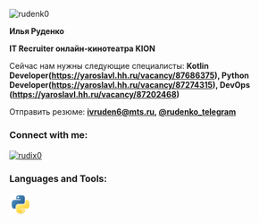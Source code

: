 

<p align="left"> <img src="https://komarev.com/ghpvc/?username=rudenk0&label=Profile%20views&color=0e75b6&style=flat" alt="rudenk0" /> </p>

**Илья Руденко**

**IT Recruiter онлайн-кинотеатра KION**

Сейчас нам нужны следующие специалисты: **Kotlin Developer(https://yaroslavl.hh.ru/vacancy/87686375), Python Developer(https://yaroslavl.hh.ru/vacancy/87274315), DevOps (https://yaroslavl.hh.ru/vacancy/87202468)**

Отправить резюме: **ivruden6@mts.ru, [@rudenko_telegram](https://t.me/rudenko_telegram)**

<h3 align="left">Connect with me:</h3>
<p align="left">
<a href="https://linkedin.com/in/rudix0" target="blank"><img align="center" src="https://raw.githubusercontent.com/rahuldkjain/github-profile-readme-generator/master/src/images/icons/Social/linked-in-alt.svg" alt="rudix0" height="30" width="40" /></a>
</p>

<h3 align="left">Languages and Tools:</h3>
<p align="left"> <a href="https://www.python.org" target="_blank" rel="noreferrer"> <img src="https://raw.githubusercontent.com/devicons/devicon/master/icons/python/python-original.svg" alt="python" width="40" height="40"/> </a> </p>
